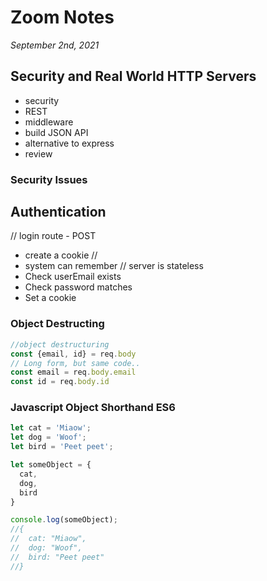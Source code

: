# Zoom Notes
*September 2nd, 2021* 
## Security and Real World HTTP Servers

* security
* REST
* middleware
* build JSON API
* alternative to express
* review

### Security Issues
Authentication
---
// login route - POST
- create a cookie //
- system can remember // server is stateless
- Check userEmail exists
- Check password matches
- Set a cookie

### Object Destructing
```js
//object destructuring
const {email, id} = req.body
// Long form, but same code..
const email = req.body.email
const id = req.body.id
```

### Javascript Object Shorthand ES6
```js
let cat = 'Miaow';
let dog = 'Woof';
let bird = 'Peet peet';

let someObject = {
  cat,
  dog,
  bird
}

console.log(someObject);
//{
//  cat: "Miaow",
//  dog: "Woof",
//  bird: "Peet peet"
//}
```